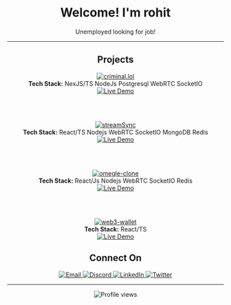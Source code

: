<h1 align="center">Welcome! I'm rohit</h1>
<p align="center">
  Unemployed looking for job!
</p>

---

<h2 align="center">Projects</h2>

<div align="center">

  <a href="https://github.com/rohitsx/criminal.lol">
    <img src="https://github-readme-stats.vercel.app/api/pin/?username=rohitsx&repo=criminal.lol&theme=radical" alt="criminal.lol" />
  </a>
  <br>
  <strong>Tech Stack:</strong> NexJS/TS NodeJs Postgresql WebRTC SocketIO
  <br>
  <a href="https://criminal.lol/" target="_blank">
    <img src="https://img.shields.io/badge/Live%20Demo-00C7B7?style=for-the-badge&logo=netlify&logoColor=white" alt="Live Demo" />
  </a>

  <br><br>

  <a href="https://github.com/rohitsx/streamSync">
    <img src="https://github-readme-stats.vercel.app/api/pin/?username=rohitsx&repo=streamSync&theme=radical" alt="streamSync" />
  </a>
  <br>
  <strong>Tech Stack:</strong> React/TS Nodejs WebRTC SocketIO MongoDB Redis
  <br>
  <a href="https://stream-sync.devrohit.tech/" target="_blank">
    <img src="https://img.shields.io/badge/Live%20Demo-00C7B7?style=for-the-badge&logo=netlify&logoColor=white" alt="Live Demo" />
  </a>

  <br><br>

  <a href="https://github.com/rohitsx/omegle-clone">
    <img src="https://github-readme-stats.vercel.app/api/pin/?username=rohitsx&repo=omegle-clone&theme=radical" alt="omegle-clone" />
  </a>
  <br>
  <strong>Tech Stack:</strong> React/Js Nodejs WebRTC SocketIO Redis
  <br>
  <a href="http://omegel-clone.devrohit.tech/" target="_blank">
    <img src="https://img.shields.io/badge/Live%20Demo-00C7B7?style=for-the-badge&logo=netlify&logoColor=white" alt="Live Demo" />
  </a>

  <br><br>

  <a href="https://github.com/rohitsx/web3-wallet">
    <img src="https://github-readme-stats.vercel.app/api/pin/?username=rohitsx&repo=web3-wallet&theme=radical" alt="web3-wallet" />
  </a>
  <br>
  <strong>Tech Stack:</strong> React/TS
  <br>
  <a href="https://wallet.devrohit.tech/" target="_blank">
    <img src="https://img.shields.io/badge/Live%20Demo-00C7B7?style=for-the-badge&logo=netlify&logoColor=white" alt="Live Demo" />
  </a>

</div>

<h2 align="center">Connect On</h2>
<p align="center">
  <a href="mailto:rohitbindw@gmail.com" target="_blank">
    <img src="https://img.shields.io/badge/Email-D14836?style=for-the-badge&logo=gmail&logoColor=white" alt="Email" />
  </a>
  <a href="https://discord.com/users/rohitsx" target="_blank">
    <img src="https://img.shields.io/badge/Discord-7289DA?style=for-the-badge&logo=discord&logoColor=white" alt="Discord" />
  </a>
  <a href="https://linkedin.com/in/rohiitrb" target="_blank">
    <img src="https://img.shields.io/badge/LinkedIn-0077B5?style=for-the-badge&logo=linkedin&logoColor=white" alt="LinkedIn" />
  </a>
  <a href="https://twitter.com/rohitsx" target="_blank">
    <img src="https://img.shields.io/badge/Twitter-1DA1F2?style=for-the-badge&logo=twitter&logoColor=white" alt="Twitter" />
  </a>
</p>

---

<p align="center">
  <img src="https://komarev.com/ghpvc/?username=rohitsx&label=Profile%20views&color=0e75b6&style=flat" alt="Profile views" />
</p>
